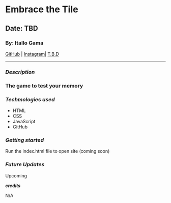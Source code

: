 # Embrace the Tile

## Date: TBD

### By: Itallo Gama

[GitHub](https://github.com/ItalloGama) |
[Instagram](https://www.instagram.com/gamarayz94/)|
[T.B.D](https://please-enter-random-site-here)
***

### ***Description***

### The game to test your memory

### ***Techmologies used***

* HTML
* CSS
* JavaScript
* GitHub

### ***Getting started***

Run the index.html file to open site (coming soon)


### ***Future Updates***

Upcoming


***credits***

N/A

